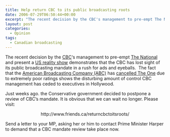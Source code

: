 ```yaml
---
title: Help return CBC to its public broadcasting roots
date: 2006-07-29T06:50:44+00:00
excerpt: "The recent decision by the CBC's management to pre-empt The National and present a US reality show demonstrates that"
layout: post
categories:
  - Opinion
tags:
  - Canadian broadcasting
---
```

The recent decision by the [CBC](http://www.cbc.ca/)&#8216;s management to pre-empt [The National](http://www.cbc.ca/programguide/program/the_national) and present a [US reality show](http://www.tv.com/shows/the-one-making-a-music-star/) demonstrates that the CBC has lost sight of its public broadcasting mandate in a rush for ads and eyeballs.  The fact that the [American Broadcasting Company (ABC)](http://abc.go.com/) has [cancelled The One](http://www.cbc.ca/news/story/2006/07/28/the-one-cancelled.html) due to extremely poor ratings shows the disturbing amount of control CBC management has ceded to executives in Hollywood.

Just weeks ago. the Conservative government decided to postpone a review of CBC&#8217;s mandate. It is obvious that we can wait no longer. Please visit:

<p style="text-align: center;">
  http://www.friends.ca/returncbctoitsroots/
</p>

Send a letter to your MP, asking her or him to contact Prime Minister Harper to demand that a CBC mandate review take place now.